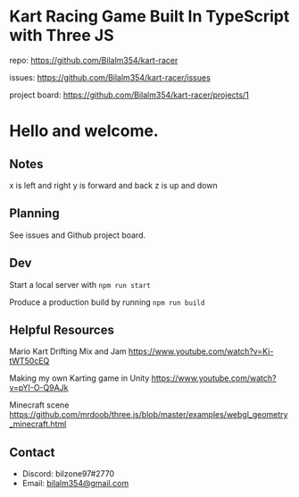 # Kart Racing Game Built In TypeScript with Three JS

repo: https://github.com/Bilalm354/kart-racer

issues: https://github.com/Bilalm354/kart-racer/issues

project board: https://github.com/Bilalm354/kart-racer/projects/1

# Hello and welcome.

## Notes

x is left and right
y is forward and back
z is up and down

## Planning

See issues and Github project board.

## Dev

Start a local server with
`npm run start`

Produce a production build by running
`npm run build`

## Helpful Resources

Mario Kart Drifting Mix and Jam
https://www.youtube.com/watch?v=Ki-tWT50cEQ

Making my own Karting game in Unity
https://www.youtube.com/watch?v=pYI-O-Q9AJk

Minecraft scene
https://github.com/mrdoob/three.js/blob/master/examples/webgl_geometry_minecraft.html

## Contact

-   Discord: bilzone97#2770
-   Email: bilalm354@gmail.com
